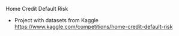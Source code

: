 Home Credit Default Risk
- Project with datasets from Kaggle https://www.kaggle.com/competitions/home-credit-default-risk
